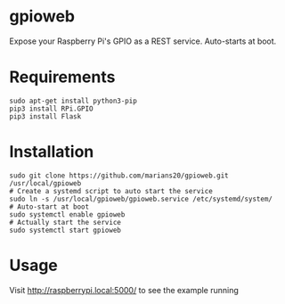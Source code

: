 # gpioweb
Expose your Raspberry Pi's GPIO as a REST service. Auto-starts at boot.

# Requirements
```
sudo apt-get install python3-pip
pip3 install RPi.GPIO
pip3 install Flask
```

# Installation
```
sudo git clone https://github.com/marians20/gpioweb.git /usr/local/gpioweb
# Create a systemd script to auto start the service
sudo ln -s /usr/local/gpioweb/gpioweb.service /etc/systemd/system/
# Auto-start at boot
sudo systemctl enable gpioweb
# Actually start the service
sudo systemctl start gpioweb
```


# Usage

Visit http://raspberrypi.local:5000/ to see the example running

